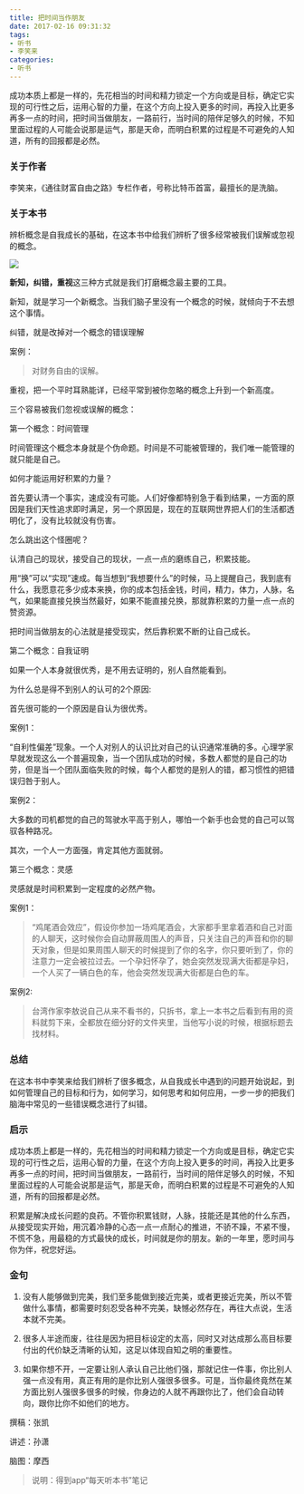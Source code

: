 ```yaml
---
title: 把时间当作朋友
date: 2017-02-16 09:31:32
tags:
- 听书
- 李笑来
categories:
- 听书
---
```


成功本质上都是一样的，先花相当的时间和精力锁定一个方向或是目标，确定它实现的可行性之后，运用心智的力量，在这个方向上投入更多的时间，再投入比更多再多一点的时间，把时间当做朋友，一路前行，当时间的陪伴足够久的时候，不知里面过程的人可能会说那是运气，那是天命，而明白积累的过程是不可避免的人知道，所有的回报都是必然。

<!-- more -->

### 关于作者

李笑来，《通往财富自由之路》专栏作者，号称比特币首富，最擅长的是洗脑。

### 关于本书

辨析概念是自我成长的基础，在这本书中给我们辨析了很多经常被我们误解或忽视的概念。

![](/images/把时间当作朋友.png)

**新知，纠错，重视**这三种方式就是我们打磨概念最主要的工具。

新知，就是学习一个新概念。当我们脑子里没有一个概念的时候，就倾向于不去想这个事情。

纠错，就是改掉对一个概念的错误理解

案例：

>对财务自由的误解。

重视，把一个平时耳熟能详，已经平常到被你忽略的概念上升到一个新高度。

三个容易被我们忽视或误解的概念：

第一个概念：时间管理

时间管理这个概念本身就是个伪命题。时间是不可能被管理的，我们唯一能管理的就只能是自己。

如何才能运用好积累的力量？

首先要认清一个事实，速成没有可能。人们好像都特别急于看到结果，一方面的原因是我们天性追求即时满足，另一个原因是，现在的互联网世界把人们的生活都透明化了，没有比较就没有伤害。

怎么跳出这个怪圈呢？

认清自己的现状，接受自己的现状，一点一点的磨练自己，积累技能。

用“换”可以“实现”速成。每当想到“我想要什么”的时候，马上提醒自己，我到底有什么，我愿意花多少成本来换，你的成本包括金钱，时间，精力，体力，人脉，名气，如果能直接兑换当然最好，如果不能直接兑换，那就靠积累的力量一点一点的赞资源。

把时间当做朋友的心法就是接受现实，然后靠积累不断的让自己成长。

第二个概念：自我证明

如果一个人本身就很优秀，是不用去证明的，别人自然能看到。

为什么总是得不到别人的认可的2个原因:

首先很可能的一个原因是自认为很优秀。

案例1：

“自利性偏差”现象。一个人对别人的认识比对自己的认识通常准确的多。心理学家早就发现这么一个普遍现象，当一个团队成功的时候，多数人都觉的是自己的功劳，但是当一个团队面临失败的时候，每个人都觉的是别人的错，都习惯性的把错误归咎于别人。

案例2：

大多数的司机都觉的自己的驾驶水平高于别人，哪怕一个新手也会觉的自己可以驾驭各种路况。

其次，一个人一方面强，肯定其他方面就弱。

第三个概念：灵感

灵感就是时间积累到一定程度的必然产物。

案例1：

>“鸡尾酒会效应”，假设你参加一场鸡尾酒会，大家都手里拿着酒和自己对面的人聊天，这时候你会自动屏蔽周围人的声音，只关注自己的声音和你的聊天对象，但是如果周围人聊天的时候提到了你的名字，你只要听到了，你的注意力一定会被拉过去。一个孕妇怀孕了，她会突然发现满大街都是孕妇，一个人买了一辆白色的车，他会突然发现满大街都是白色的车。

案例2:

>台湾作家李敖说自己从来不看书的，只拆书，拿上一本书之后看到有用的资料就剪下来，全都放在细分好的文件夹里，当他写小说的时候，根据标题去找材料。

### 总结

在这本书中李笑来给我们辨析了很多概念，从自我成长中遇到的问题开始说起，到如何管理自己的目标和行为，如何学习，如何思考和如何应用，一步一步的把我们脑海中常见的一些错误概念进行了纠错。

### 启示

成功本质上都是一样的，先花相当的时间和精力锁定一个方向或是目标，确定它实现的可行性之后，运用心智的力量，在这个方向上投入更多的时间，再投入比更多再多一点的时间，把时间当做朋友，一路前行，当时间的陪伴足够久的时候，不知里面过程的人可能会说那是运气，那是天命，而明白积累的过程是不可避免的人知道，所有的回报都是必然。

积累是解决成长问题的良药。不管你积累钱财，人脉，技能还是其他的什么东西，从接受现实开始，用沉着冷静的心态一点一点耐心的推进，不骄不躁，不紧不慢，不慌不急，用最稳的方式最快的成长，时间就是你的朋友。新的一年里，愿时间与你为伴，祝您好运。

### 金句

1. 没有人能够做到完美，我们至多能做到接近完美，或者更接近完美，所以不管做什么事情，都需要时刻忍受各种不完美，缺憾必然存在，再往大点说，生活本就不完美。

2. 很多人半途而废，往往是因为把目标设定的太高，同时又对达成那么高目标要付出的代价缺乏清晰的认知，这足以体现自知之明的重要性。

3. 如果你想不开，一定要让别人承认自己比他们强，那就记住一件事，你比别人强一点没有用，真正有用的是你比别人强很多很多。可是，当你最终竟然在某方面比别人强很多很多的时候，你身边的人就不再跟你比了，他们会自动转向，跟你比你不如他们的地方。

撰稿：张凯

讲述：孙潇

脑图：摩西

>说明：得到app“每天听本书”笔记